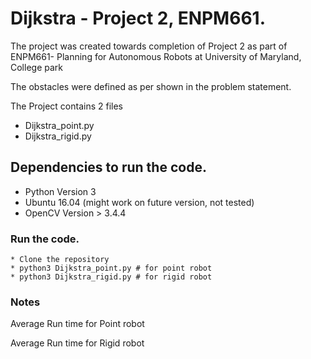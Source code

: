 # Dijkstra - Project 2, ENPM661.
 
The project was created towards completion of Project 2 as part of ENPM661- Planning for Autonomous Robots at University of Maryland, College park

The obstacles were defined as per shown in the problem statement. 

The Project contains 2 files
* Dijkstra_point.py
* Dijkstra_rigid.py

## Dependencies to run the code. 


* Python Version 3
* Ubuntu 16.04 (might work on future version, not tested)
* OpenCV Version > 3.4.4

### Run the code. 

```
* Clone the repository
* python3 Dijkstra_point.py # for point robot
* python3 Dijkstra_rigid.py # for rigid robot
```

### Notes
Average Run time for Point robot 

Average Run time for Rigid robot  
